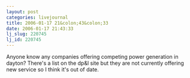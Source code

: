 ```yaml
---
layout: post
categories: livejournal
title: 2006-01-17 21&colon;43&colon;33
date: 2006-01-17 21:43:33
lj_slug: 220745
lj_id: 220745
---
```

Anyone know any companies offering competing power generation in dayton? There's a list on the dp&amp;l site but they are not currently offering new service so I think it's out of date.
